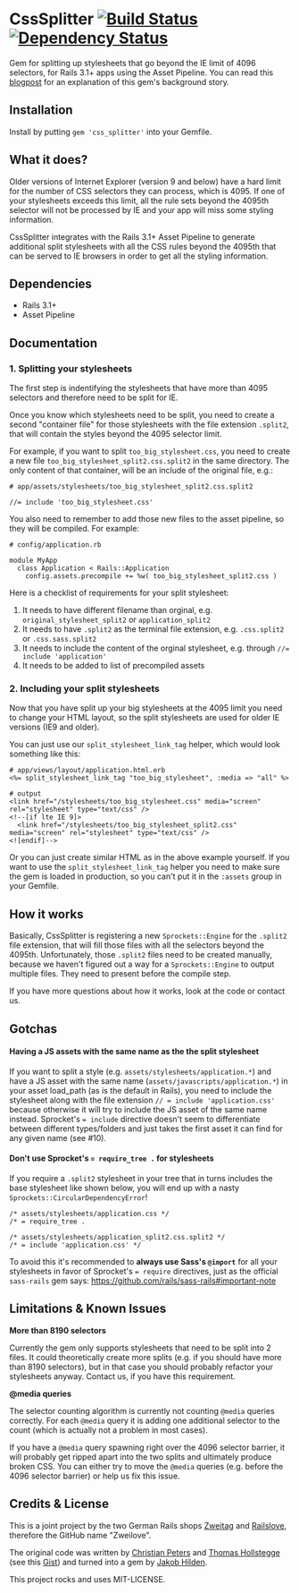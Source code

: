 # CssSplitter [![Build Status](https://travis-ci.org/zweilove/css_splitter.png?branch=master)](https://travis-ci.org/zweilove/css_splitter) [![Dependency Status](https://gemnasium.com/zweilove/css_splitter.png)](https://gemnasium.com/zweilove/css_splitter)

Gem for splitting up stylesheets that go beyond the IE limit of 4096 selectors, for Rails 3.1+ apps using the Asset Pipeline.  You can read this [blogpost](http://railslove.com/blog/2013/03/08/overcoming-ies-4096-selector-limit-using-the-css-splitter-gem) for an explanation of this gem's background story.


## Installation

Install by putting `gem 'css_splitter'` into your Gemfile.

## What it does?

Older versions of Internet Explorer (version 9 and below) have a hard limit for the number of CSS selectors they can process, which is 4095.  If one of your stylesheets exceeds this limit, all the rule sets beyond the 4095th selector will not be processed by IE and your app will miss some styling information.

CssSplitter integrates with the Rails 3.1+ Asset Pipeline to generate additional split stylesheets with all the CSS rules beyond the 4095th that can be served to IE browsers in order to get all the styling information.


## Dependencies

* Rails 3.1+
* Asset Pipeline

## Documentation

### 1. Splitting your stylesheets

The first step is indentifying the stylesheets that have more than 4095 selectors and therefore need to be split for IE.

Once you know which stylesheets need to be split, you need to create a second "container file" for those stylesheets with the file extension `.split2`, that will contain the styles beyond the 4095 selector limit.

For example, if you want to split `too_big_stylesheet.css`, you need to create a new file `too_big_stylesheet_split2.css.split2` in the same directory.  The only content of that container, will be an include of the original file, e.g.:

    # app/assets/stylesheets/too_big_stylesheet_split2.css.split2

    //= include 'too_big_stylesheet.css'

You also need to remember to add those new files to the asset pipeline, so they will be compiled. For example:

    # config/application.rb

    module MyApp
      class Application < Rails::Application
        config.assets.precompile += %w( too_big_stylesheet_split2.css )

Here is a checklist of requirements for your split stylesheet:

1. It needs to have different filename than orginal, e.g. `original_stylesheet_split2` or `application_split2`
2. It needs to have `.split2` as the terminal file extension, e.g. `.css.split2` or `.css.sass.split2`
3. It needs to include the content of the orginal stylesheet, e.g. through `//= include 'application'`
4. It needs to be added to list of precompiled assets



### 2. Including your split stylesheets

Now that you have split up your big stylesheets at the 4095 limit you need to change your HTML layout, so the split stylesheets are used for older IE versions (IE9 and older).

You can just use our `split_stylesheet_link_tag` helper, which would look something like this:

    # app/views/layout/application.html.erb
    <%= split_stylesheet_link_tag "too_big_stylesheet", :media => "all" %>

    # output
    <link href="/stylesheets/too_big_stylesheet.css" media="screen" rel="stylesheet" type="text/css" />
    <!--[if lte IE 9]>
      <link href="/stylesheets/too_big_stylesheet_split2.css" media="screen" rel="stylesheet" type="text/css" />
    <![endif]-->

Or you can just create similar HTML as in the above example yourself.  If you want to use the `split_stylesheet_link_tag` helper you need to make sure the gem is loaded in production, so you can't put it in the `:assets` group in your Gemfile.

## How it works

Basically, CssSplitter is registering a new `Sprockets::Engine` for the `.split2` file extension, that will fill those files with all the selectors beyond the 4095th.  Unfortunately, those `.split2` files need to be created manually, because we haven't figured out a way for a `Sprockets::Engine` to output multiple files.  They need to present before the compile step.

If you have more questions about how it works, look at the code or contact us.

## Gotchas

#### Having a JS assets with the same name as the the split stylesheet

If you want to split a style (e.g. `assets/stylesheets/application.*`) and have a JS asset with the same name (`assets/javascripts/application.*`) in your asset load_path (as is the default in Rails), you need to include the stylesheet along with the file extension `// = include 'application.css'` because otherwise it will try to include the JS asset of the same name instead.  Sprocket's `= include` directive doesn't seem to differentiate between different types/folders and just takes the first asset it can find for any given name (see #10).

#### Don't use Sprocket's `= require_tree .` for stylesheets

If you require a `.split2` stylesheet in your tree that in turns includes the base stylesheet like shown below, you will end up with a nasty `Sprockets::CircularDependencyError`!

    /* assets/stylesheets/application.css */
    /* = require_tree .
    
    /* assets/stylesheets/application_split2.css.split2 */
    /* = include 'application.css' */

To avoid this it's recommended to **always use Sass's `@import`** for all your stylesheets in favor of Sprocket's `= require` directives, just as the official `sass-rails` gem says: https://github.com/rails/sass-rails#important-note


## Limitations & Known Issues

**More than 8190 selectors**

Currently the gem only supports stylesheets that need to be split into 2 files.  It could theoretically create more splits (e.g. if you should have more than 8190 selectors), but in that case you should probably refactor your stylesheets anyway.  Contact us, if you have this requirement.

**@media queries**

The selector counting algorithm is currently not counting `@media` queries correctly.  For each `@media` query it is adding one additional selector to the count (which is actually not a problem in most cases).

If you have a `@media` query spawning right over the 4096 selector barrier, it will probably get ripped apart into the two splits and ultimately produce broken CSS.  You can either try to move the `@media` queries (e.g. before the 4096 selector barrier) or help us fix this issue.


## Credits & License

This is a joint project by the two German Rails shops [Zweitag](http://zweitag.de) and [Railslove](http://railslove.com), therefore the GitHub name "Zweilove".

The original code was written by [Christian Peters](mailto:christian.peters@zweitag.de) and [Thomas Hollstegge](mailto:thomas.hollstegge@zweitag.de) (see this [Gist](https://gist.github.com/2398394)) and turned into a gem by [Jakob Hilden](mailto:jakobhilden@gmail.com).

This project rocks and uses MIT-LICENSE.
